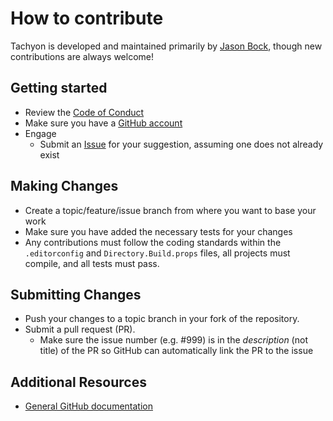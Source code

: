 # How to contribute

Tachyon is developed and maintained primarily by [Jason Bock](https://github.com/JasonBock), though new contributions are always welcome!

## Getting started

* Review the [Code of Conduct](https://github.com/JasonBock/Tachyon/blob/main/CODE_OF_CONDUCT.md)
* Make sure you have a [GitHub account](https://github.com/signup/free)
* Engage
  * Submit an [Issue](https://github.com/JasonBock/Tachyon/issues) for your suggestion, assuming one does not already exist

## Making Changes

* Create a topic/feature/issue branch from where you want to base your work
* Make sure you have added the necessary tests for your changes
* Any contributions must follow the coding standards within the `.editorconfig` and `Directory.Build.props` files, all projects must compile, and all tests must pass.

## Submitting Changes

* Push your changes to a topic branch in your fork of the repository.
* Submit a pull request (PR).
  * Make sure the issue number (e.g. #999) is in the _description_ (not title) of the PR so GitHub can automatically link the PR to the issue

## Additional Resources

* [General GitHub documentation](https://support.github.com/)
